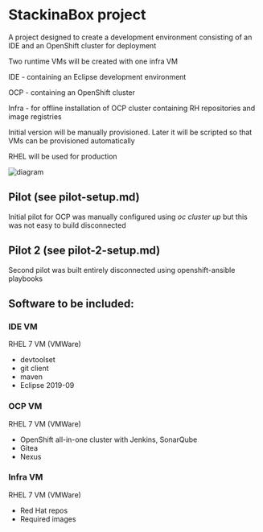 # StackinaBox project

A project designed to create a development environment consisting of an IDE and an OpenShift cluster for deployment

Two runtime VMs will be created with one infra VM

IDE - containing an Eclipse development environment

OCP - containing an OpenShift cluster

Infra - for offline installation of OCP cluster containing RH repositories and image registries

Initial version will be manually provisioned. Later it will be scripted so that VMs can be provisioned automatically

RHEL will be used for production

![diagram](https://github.com/Estafet-LTD/StackinaBox/master/SIAB-infra-overview.png "VM connections")

## Pilot (see pilot-setup.md)

Initial pilot for OCP was manually configured using _oc cluster up_ but this was not easy to build disconnected

## Pilot 2 (see pilot-2-setup.md)

Second pilot was built entirely disconnected using openshift-ansible playbooks

## Software to be included:

### IDE VM
RHEL 7 VM (VMWare)
* devtoolset
* git client
* maven
* Eclipse 2019-09

### OCP VM
RHEL 7 VM (VMWare) 
* OpenShift all-in-one cluster with Jenkins, SonarQube 
* Gitea 
* Nexus

### Infra VM
RHEL 7 VM (VMWare)
* Red Hat repos
* Required images

